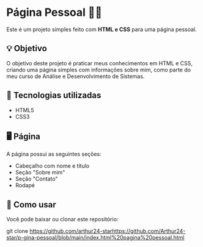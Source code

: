 # Página Pessoal 👨‍💻

Este é um projeto simples feito com **HTML e CSS** para uma página pessoal.

## 💡 Objetivo

O objetivo deste projeto é praticar meus conhecimentos em HTML e CSS, criando uma página simples com informações sobre mim, como parte do meu curso de Análise e Desenvolvimento de Sistemas.

## 🔧 Tecnologias utilizadas

- HTML5
- CSS3

## 🖥️ Página

A página possui as seguintes seções:

- Cabeçalho com nome e título
- Seção "Sobre mim"
- Seção "Contato"
- Rodapé

## 📁 Como usar

Você pode baixar ou clonar este repositório:


git clone https://github.com/arthur24-starhttps://github.com/Arthur24-star/p-gina-pessoal/blob/main/index.html%20pagina%20pessoal.html
